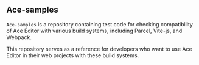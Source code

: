 ## Ace-samples
`Ace-samples` is a repository containing test code for checking compatibility of Ace Editor with various build systems, including Parcel, Vite-js, and Webpack. 

This repository serves as a reference for developers who want to use Ace Editor in their web projects with these build systems.
